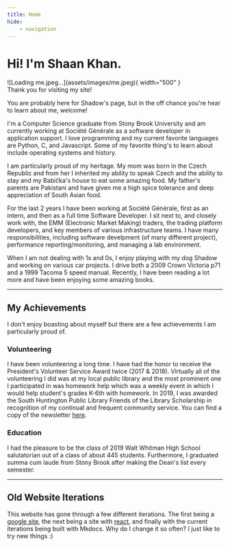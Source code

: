 ```yaml
---
title: Home
hide:
    - navigation
---
```


<div markdown="span">
<h1 id="header">Hi! I'm Shaan Khan.</h1>
</div>

<div markdown>
<div markdown="span" id="left-index">
    ![Loading me.jpeg...](assets/images/me.jpeg){ width="500" }
</div>
<div markdown>
Thank you for visiting my site!

You are probably here for Shadow's page, but in the off chance you're hear to learn about me, welcome!

I'm a Computer Science graduate from Stony Brook University and am currently working at Société Générale as a software developer in application support.
I love programming and my current favorite languages are Python, C, and Javascript.  Some of my favorite thing's to learn about include operating systems and history.

I am particularly proud of my heritage. My mom was born in the Czech Republic and from her I inherited my ability to speak Czech and the ability to stay and my Babička's house to eat some amazing food.  My father's parents are Pakistani and have given me a high spice tolerance and deep appreciation of South Asian food.

For the last 2 years I have been working at Société Générale, first as an intern, and then as a full time Software Developer.  I sit next to, and closely work with, the EMM (Electronic Market Making) traders, the trading platform developers, and key members of various infrastructure teams.  I have many responsibilities, including software develpment (of many different project), performance reporting/monitoring, and managing a lab environment.

When I am not dealing with 1s and 0s, I enjoy playing with my dog Shadow and working on various car projects. I drive both a 2009 Crown Victoria p71 and a 1999 Tacoma 5 speed manual.  Recently, I have been reading a lot more and have been enjoying some amazing books.


<!-- From  job description: The day-to-day responsibilities of the EMM Support team include but are not limited to the following:


    Operate, administer, and extend a 1,000 live servers’ platform, built with state-of-the-art and low latency technologies, connected to more than 40 Trading Venues, and processing from 10 to 30 million orders per day and a vast amount of financial information in real time
    Monitor performances, fine-tune processes, and manage capacity planning to be consistent with the low latency expectations
    Collaborate with worldwide IT departments
    Implement new solutions for business initiatives, investigate new technologies and keep up-to-date with industry standards and latest innovations
    Manage python scripting environment, maintain GIT repositories shared worldwide
    Manage lab environment: work with the business and developers to build testing framework and automate tests for end-to-end latenc -->

</div>
</div>

--------

## My Achievements

I don't enjoy boasting about myself but there are a few achievements I am particularly proud of.

### Volunteering

I have been volunteering a long time.  I have had the honor to receive the President's Volunteer Service Award twice (2017 & 2018).  Virtually all of the volunteering I did was at my local public library and the most prominent one I participated in was homework help which was a weekly event in which I would help student's grades K-6th with homework.  In 2019, I was awarded the South Huntington Public Library Friends of the Library Scholarship in recognition of my continual and frequent community service.  You can find a copy of the newsletter [here](https://shpl.info/sites/default/files/2019-10/1909_News.pdf).

### Education

I had the pleasure to be the class of 2019 Walt Whitman High School salutatorian out of a class of about 445 students.  Furthermore, I graduated summa cum laude from Stony Brook after making the Dean's list every semester.

--------

## Old Website Iterations

This website has gone through a few different iterations.  The first being a [google site](https://www.old.shaankhan.me), the next being a site with [react](https://react.shaankhan.me), and finally with the current iterations being built with Mkdocs.  Why do I change it so often? I just like to try new things :)


